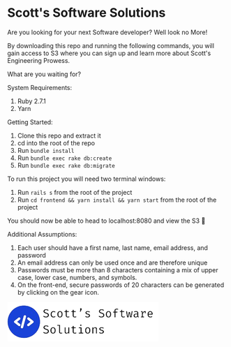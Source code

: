 # Scott's Software Solutions

Are you looking for your next Software developer? Well look no More!

By downloading this repo and running the following commands, you will gain access to S3 where you can sign up and learn more about Scott's Engineering Prowess.

What are you waiting for?

System Requirements: 
1. Ruby 2.7.1
2. Yarn

Getting Started:
1. Clone this repo and extract it
2. cd into the root of the repo
3. Run `bundle install`
4. Run `bundle exec rake db:create`
5. Run `bundle exec rake db:migrate`


To run this project you will need two terminal windows:
1. Run `rails s` from the root of the project
2. Run `cd frontend && yarn install && yarn start` from the root of the project

You should now be able to head to localhost:8080 and view the S3 🎉

Additional Assumptions: 
1. Each user should have a first name, last name, email address, and password
2. An email address can only be used once and are therefore unique
3. Passwords must be more than 8 characters containing a mix of upper case, lower case, numbers, and symbols.
4. On the front-end, secure passwords of 20 characters can be generated by clicking on the gear icon.


![S3](./frontend/src/assets/s3.png)


